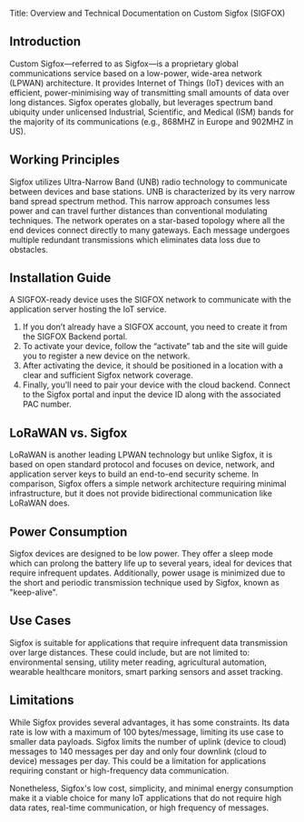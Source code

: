 Title: Overview and Technical Documentation on Custom Sigfox (SIGFOX)

## Introduction

Custom Sigfox—referred to as Sigfox—is a proprietary global communications service based on a low-power, wide-area network (LPWAN) architecture. It provides Internet of Things (IoT) devices with an efficient, power-minimising way of transmitting small amounts of data over long distances. Sigfox operates globally, but leverages spectrum band ubiquity under unlicensed Industrial, Scientific, and Medical (ISM) bands for the majority of its communications (e.g., 868MHZ in Europe and 902MHZ in US).

## Working Principles

Sigfox utilizes Ultra-Narrow Band (UNB) radio technology to communicate between devices and base stations. UNB is characterized by its very narrow band spread spectrum method. This narrow approach consumes less power and can travel further distances than conventional modulating techniques. The network operates on a star-based topology where all the end devices connect directly to many gateways. Each message undergoes multiple redundant transmissions which eliminates data loss due to obstacles.

## Installation Guide

A SIGFOX-ready device uses the SIGFOX network to communicate with the application server hosting the IoT service. 

1. If you don’t already have a SIGFOX account, you need to create it from the SIGFOX Backend portal.
2. To activate your device, follow the “activate” tab and the site will guide you to register a new device on the network.
3. After activating the device, it should be positioned in a location with a clear and sufficient Sigfox network coverage.
4. Finally, you’ll need to pair your device with the cloud backend. Connect to the Sigfox portal and input the device ID along with the associated PAC number.

## LoRaWAN vs. Sigfox

LoRaWAN is another leading LPWAN technology but unlike Sigfox, it is based on open standard protocol and focuses on device, network, and application server keys to build an end-to-end security scheme. In comparison, Sigfox offers a simple network architecture requiring minimal infrastructure, but it does not provide bidirectional communication like LoRaWAN does.

## Power Consumption

Sigfox devices are designed to be low power. They offer a sleep mode which can prolong the battery life up to several years, ideal for devices that require infrequent updates. Additionally, power usage is minimized due to the short and periodic transmission technique used by Sigfox, known as "keep-alive".

## Use Cases

Sigfox is suitable for applications that require infrequent data transmission over large distances. These could include, but are not limited to: environmental sensing, utility meter reading, agricultural automation, wearable healthcare monitors, smart parking sensors and asset tracking.

## Limitations

While Sigfox provides several advantages, it has some constraints. Its data rate is low with a maximum of 100 bytes/message, limiting its use case to smaller data payloads. Sigfox limits the number of uplink (device to cloud) messages to 140 messages per day and only four downlink (cloud to device) messages per day. This could be a limitation for applications requiring constant or high-frequency data communication.

Nonetheless, Sigfox's low cost, simplicity, and minimal energy consumption make it a viable choice for many IoT applications that do not require high data rates, real-time communication, or high frequency of messages.